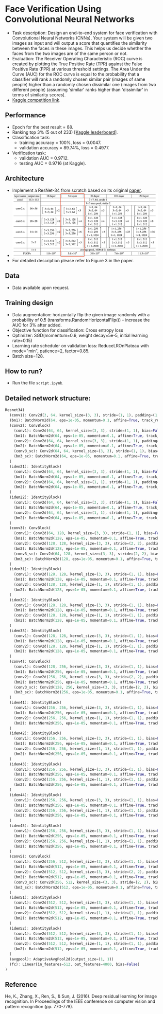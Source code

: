 # Face Verification Using Convolutional Neural Networks
- Task description: Design an end-to-end system for face verification with Convolutional Neural Networks (CNNs). Your system will be given two images as input and will output a score that quantifies the similarity between the faces in these images. This helps us decide whether the faces from the two images are of the same person or not.
- Evaluation: The Receiver Operating Characteristic (ROC) curve is created by plotting the True Positive Rate (TPR) against the False Positive Rate (FPR) at various threshold settings. The Area Under the Curve (AUC) for the ROC curve is equal to the probability that a classifier will rank a randomly chosen similar pair (images of same people) higher than a randomly chosen dissimilar one (images from two different people) (assuming 'similar' ranks higher than 'dissimilar' in terms of similarity scores).
- [Kaggle competition link](https://www.kaggle.com/c/11-785-fall-20-homework-2-part-2).

## Performance

- Epoch for the best result = 68.
- Ranking top 3% (5 out of 233) [[Kaggle leaderboard]](https://www.kaggle.com/c/11-785-fall-20-homework-2-part-2/leaderboard).
- Classification task:
    - training accuracy = 100%, loss = 0.0047.
    - validation accuracy = 89.74%, loss = 0.4977.
- Verification task:
    - validation AUC = 0.9712.
    - testing AUC = 0.9716 (at Kaggle).

## Architecture

- Implement a ResNet-34 from scratch based on its original [paper](https://arxiv.org/abs/1512.03385).
- ![ResNet networks](figs/ResNet_paper_networks.png)
- For detailed description please refer to Figure 3 in the paper.

## Data
- Data available upon request.

## Training design
- Data augmentation: horizontally flip the given image randomly with a probability of 0.5 (transforms.RandomHorizontalFlip()) - increase the AUC for 3% after added.
- Objective function for classification: Cross entropy loss
- Optimizer: SGD(momentum=0.9, weight decay=5e-5, initial learning rate=0.15)
- Learning rate scheduler on validation loss: ReduceLROnPlateau with mode="min", patience=2, factor=0.85.
- Batch size=128.

## How to run?
- Run the file `script.ipynb`.

## Detailed network structure: 
```py
Resnet34(
  (conv1): Conv2d(3, 64, kernel_size=(3, 3), stride=(1, 1), padding=(1, 1), bias=False)
  (bn1): BatchNorm2d(64, eps=1e-05, momentum=0.1, affine=True, track_running_stats=True)
  (conv2): ConvBlock(
    (conv1): Conv2d(64, 64, kernel_size=(3, 3), stride=(1, 1), bias=False)
    (bn1): BatchNorm2d(64, eps=1e-05, momentum=0.1, affine=True, track_running_stats=True)
    (conv2): Conv2d(64, 64, kernel_size=(3, 3), stride=(1, 1), padding=(1, 1), bias=False)
    (bn2): BatchNorm2d(64, eps=1e-05, momentum=0.1, affine=True, track_running_stats=True)
    (conv3_sc): Conv2d(64, 64, kernel_size=(3, 3), stride=(1, 1), bias=False)
    (bn3_sc): BatchNorm2d(64, eps=1e-05, momentum=0.1, affine=True, track_running_stats=True)
  )
  (iden21): IdentityBlock(
    (conv1): Conv2d(64, 64, kernel_size=(3, 3), stride=(1, 1), bias=False)
    (bn1): BatchNorm2d(64, eps=1e-05, momentum=0.1, affine=True, track_running_stats=True)
    (conv2): Conv2d(64, 64, kernel_size=(1, 1), stride=(1, 1), padding=(1, 1), bias=False)
    (bn2): BatchNorm2d(64, eps=1e-05, momentum=0.1, affine=True, track_running_stats=True)
  )
  (iden22): IdentityBlock(
    (conv1): Conv2d(64, 64, kernel_size=(3, 3), stride=(1, 1), bias=False)
    (bn1): BatchNorm2d(64, eps=1e-05, momentum=0.1, affine=True, track_running_stats=True)
    (conv2): Conv2d(64, 64, kernel_size=(1, 1), stride=(1, 1), padding=(1, 1), bias=False)
    (bn2): BatchNorm2d(64, eps=1e-05, momentum=0.1, affine=True, track_running_stats=True)
  )
  (conv3): ConvBlock(
    (conv1): Conv2d(64, 128, kernel_size=(3, 3), stride=(1, 1), bias=False)
    (bn1): BatchNorm2d(128, eps=1e-05, momentum=0.1, affine=True, track_running_stats=True)
    (conv2): Conv2d(128, 128, kernel_size=(3, 3), stride=(2, 2), padding=(1, 1), bias=False)
    (bn2): BatchNorm2d(128, eps=1e-05, momentum=0.1, affine=True, track_running_stats=True)
    (conv3_sc): Conv2d(64, 128, kernel_size=(3, 3), stride=(2, 2), bias=False)
    (bn3_sc): BatchNorm2d(128, eps=1e-05, momentum=0.1, affine=True, track_running_stats=True)
  )
  (iden31): IdentityBlock(
    (conv1): Conv2d(128, 128, kernel_size=(3, 3), stride=(1, 1), bias=False)
    (bn1): BatchNorm2d(128, eps=1e-05, momentum=0.1, affine=True, track_running_stats=True)
    (conv2): Conv2d(128, 128, kernel_size=(1, 1), stride=(1, 1), padding=(1, 1), bias=False)
    (bn2): BatchNorm2d(128, eps=1e-05, momentum=0.1, affine=True, track_running_stats=True)
  )
  (iden32): IdentityBlock(
    (conv1): Conv2d(128, 128, kernel_size=(3, 3), stride=(1, 1), bias=False)
    (bn1): BatchNorm2d(128, eps=1e-05, momentum=0.1, affine=True, track_running_stats=True)
    (conv2): Conv2d(128, 128, kernel_size=(1, 1), stride=(1, 1), padding=(1, 1), bias=False)
    (bn2): BatchNorm2d(128, eps=1e-05, momentum=0.1, affine=True, track_running_stats=True)
  )
  (iden33): IdentityBlock(
    (conv1): Conv2d(128, 128, kernel_size=(3, 3), stride=(1, 1), bias=False)
    (bn1): BatchNorm2d(128, eps=1e-05, momentum=0.1, affine=True, track_running_stats=True)
    (conv2): Conv2d(128, 128, kernel_size=(1, 1), stride=(1, 1), padding=(1, 1), bias=False)
    (bn2): BatchNorm2d(128, eps=1e-05, momentum=0.1, affine=True, track_running_stats=True)
  )
  (conv4): ConvBlock(
    (conv1): Conv2d(128, 256, kernel_size=(3, 3), stride=(1, 1), bias=False)
    (bn1): BatchNorm2d(256, eps=1e-05, momentum=0.1, affine=True, track_running_stats=True)
    (conv2): Conv2d(256, 256, kernel_size=(3, 3), stride=(2, 2), padding=(1, 1), bias=False)
    (bn2): BatchNorm2d(256, eps=1e-05, momentum=0.1, affine=True, track_running_stats=True)
    (conv3_sc): Conv2d(128, 256, kernel_size=(3, 3), stride=(2, 2), bias=False)
    (bn3_sc): BatchNorm2d(256, eps=1e-05, momentum=0.1, affine=True, track_running_stats=True)
  )
  (iden41): IdentityBlock(
    (conv1): Conv2d(256, 256, kernel_size=(3, 3), stride=(1, 1), bias=False)
    (bn1): BatchNorm2d(256, eps=1e-05, momentum=0.1, affine=True, track_running_stats=True)
    (conv2): Conv2d(256, 256, kernel_size=(1, 1), stride=(1, 1), padding=(1, 1), bias=False)
    (bn2): BatchNorm2d(256, eps=1e-05, momentum=0.1, affine=True, track_running_stats=True)
  )
  (iden42): IdentityBlock(
    (conv1): Conv2d(256, 256, kernel_size=(3, 3), stride=(1, 1), bias=False)
    (bn1): BatchNorm2d(256, eps=1e-05, momentum=0.1, affine=True, track_running_stats=True)
    (conv2): Conv2d(256, 256, kernel_size=(1, 1), stride=(1, 1), padding=(1, 1), bias=False)
    (bn2): BatchNorm2d(256, eps=1e-05, momentum=0.1, affine=True, track_running_stats=True)
  )
  (iden43): IdentityBlock(
    (conv1): Conv2d(256, 256, kernel_size=(3, 3), stride=(1, 1), bias=False)
    (bn1): BatchNorm2d(256, eps=1e-05, momentum=0.1, affine=True, track_running_stats=True)
    (conv2): Conv2d(256, 256, kernel_size=(1, 1), stride=(1, 1), padding=(1, 1), bias=False)
    (bn2): BatchNorm2d(256, eps=1e-05, momentum=0.1, affine=True, track_running_stats=True)
  )
  (iden44): IdentityBlock(
    (conv1): Conv2d(256, 256, kernel_size=(3, 3), stride=(1, 1), bias=False)
    (bn1): BatchNorm2d(256, eps=1e-05, momentum=0.1, affine=True, track_running_stats=True)
    (conv2): Conv2d(256, 256, kernel_size=(1, 1), stride=(1, 1), padding=(1, 1), bias=False)
    (bn2): BatchNorm2d(256, eps=1e-05, momentum=0.1, affine=True, track_running_stats=True)
  )
  (iden45): IdentityBlock(
    (conv1): Conv2d(256, 256, kernel_size=(3, 3), stride=(1, 1), bias=False)
    (bn1): BatchNorm2d(256, eps=1e-05, momentum=0.1, affine=True, track_running_stats=True)
    (conv2): Conv2d(256, 256, kernel_size=(1, 1), stride=(1, 1), padding=(1, 1), bias=False)
    (bn2): BatchNorm2d(256, eps=1e-05, momentum=0.1, affine=True, track_running_stats=True)
  )
  (conv5): ConvBlock(
    (conv1): Conv2d(256, 512, kernel_size=(3, 3), stride=(1, 1), bias=False)
    (bn1): BatchNorm2d(512, eps=1e-05, momentum=0.1, affine=True, track_running_stats=True)
    (conv2): Conv2d(512, 512, kernel_size=(3, 3), stride=(2, 2), padding=(1, 1), bias=False)
    (bn2): BatchNorm2d(512, eps=1e-05, momentum=0.1, affine=True, track_running_stats=True)
    (conv3_sc): Conv2d(256, 512, kernel_size=(3, 3), stride=(2, 2), bias=False)
    (bn3_sc): BatchNorm2d(512, eps=1e-05, momentum=0.1, affine=True, track_running_stats=True)
  )
  (iden51): IdentityBlock(
    (conv1): Conv2d(512, 512, kernel_size=(3, 3), stride=(1, 1), bias=False)
    (bn1): BatchNorm2d(512, eps=1e-05, momentum=0.1, affine=True, track_running_stats=True)
    (conv2): Conv2d(512, 512, kernel_size=(1, 1), stride=(1, 1), padding=(1, 1), bias=False)
    (bn2): BatchNorm2d(512, eps=1e-05, momentum=0.1, affine=True, track_running_stats=True)
  )
  (iden52): IdentityBlock(
    (conv1): Conv2d(512, 512, kernel_size=(3, 3), stride=(1, 1), bias=False)
    (bn1): BatchNorm2d(512, eps=1e-05, momentum=0.1, affine=True, track_running_stats=True)
    (conv2): Conv2d(512, 512, kernel_size=(1, 1), stride=(1, 1), padding=(1, 1), bias=False)
    (bn2): BatchNorm2d(512, eps=1e-05, momentum=0.1, affine=True, track_running_stats=True)
  )
  (avgpool): AdaptiveAvgPool2d(output_size=(1, 1))
  (fc): Linear(in_features=512, out_features=4000, bias=False)
)
```


## Reference
He, K., Zhang, X., Ren, S., & Sun, J. (2016). Deep residual learning for image recognition. In Proceedings of the IEEE conference on computer vision and pattern recognition (pp. 770-778).
